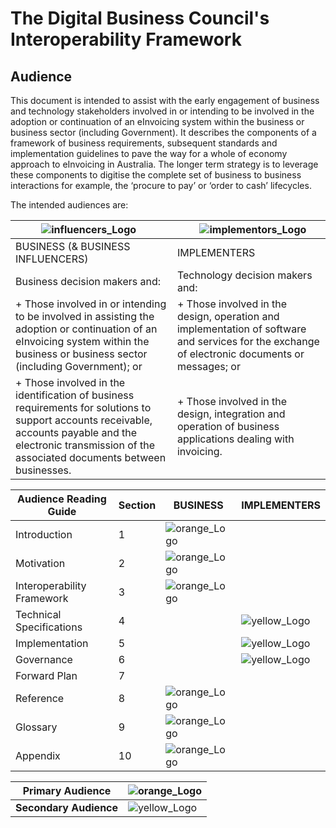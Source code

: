 # The Digital Business Council's Interoperability Framework

## Audience

This document is intended to assist with the early engagement of business and technology stakeholders involved in or intending to be involved in the adoption or continuation of an eInvoicing system within the business or business sector (including Government). It describes the components of a framework of business requirements, subsequent standards and implementation guidelines to pave the way for a whole of economy approach to eInvoicing in Australia. The longer term strategy is to leverage these components to digitise the complete set of business to business interactions for example, the ‘procure to pay’ or ‘order to cash’ lifecycles.

The intended audiences are:

|![influencers_Logo](/images/influencers.PNG)   |    ![implementors_Logo](/images/implementors.PNG) | 
| ---| ---|
|BUSINESS (& BUSINESS INFLUENCERS) | IMPLEMENTERS|
|Business decision makers and:| Technology decision makers and:|
|+ Those involved in or intending to be involved in assisting the adoption or continuation of an eInvoicing system within the business or business sector (including Government); or | + Those involved in the design, operation and implementation of software and services for the exchange of electronic documents or messages; or |
|+ Those involved in the identification of business requirements for solutions to support accounts receivable, accounts payable and the electronic transmission of the associated documents between businesses.| + Those involved in the design, integration and operation of business applications dealing with invoicing.|


Audience Reading Guide | Section | BUSINESS | IMPLEMENTERS 
---|---|---|---
Introduction | 1 | ![orange_Logo](/images/orange.PNG)| 
Motivation | 2 |![orange_Logo](/images/orange.PNG) | 
Interoperability Framework | 3 |![orange_Logo](/images/orange.PNG)  | 
Technical Specifications | 4 | | ![yellow_Logo](/images/yellow.PNG) 
Implementation | 5 | | ![yellow_Logo](/images/yellow.PNG) 
Governance | 6 | | ![yellow_Logo](/images/yellow.PNG) 
Forward Plan | 7 | | 
Reference | 8 |![orange_Logo](/images/orange.PNG) | 
Glossary | 9 |![orange_Logo](/images/orange.PNG) | 
Appendix | 10 | ![orange_Logo](/images/orange.PNG)| 

	 	 
Primary Audience | ![orange_Logo](/images/orange.PNG)
---|---
**Secondary Audience** | ![yellow_Logo](/images/yellow.PNG) 


